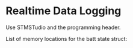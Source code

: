 # Realtime Data Logging

Use STMSTudio and the programming header.

List of memory locations for the batt state struct:



